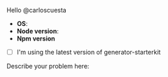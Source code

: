 Hello @carloscuesta

- **OS**:
- **Node version**:
- **Npm version**

- [ ] I'm using the latest version of generator-starterkit

Describe your problem here: 

